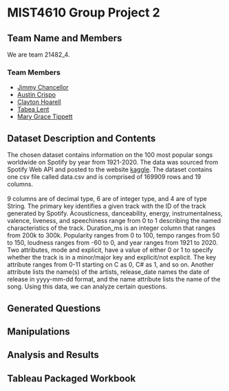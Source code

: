 # MIST4610 Group Project 2
## Team Name and Members
We are team 21482_4. <br>

### Team Members <br>
* [Jimmy Chancellor](https://github.com/JChancello/) <br>
* [Austin Crispo](https://github.com/austincrispo/) <br>
* [Clayton Hoarell](https://github.com/claytonh153454/) <br>
* [Tabea Lent](https://github.com/tabealent/) <br>
* [Mary Grace Tippett](https://github.com/mgtipp/MIST4610_project2)

## Dataset Description and Contents
The chosen dataset contains information on the 100 most popular songs worldwide on Spotify by year from 1921-2020. The data was sourced from Spotify Web API and posted to the website [kaggle](https://www.kaggle.com/datasets/ektanegi/spotifydata-19212020). The dataset contains one csv file called data.csv and is comprised of 169909 rows and 19 columns. 
<br><br>
9 columns are of decimal type, 6 are of integer type, and 4 are of type String. The primary key identifies a given track with the ID of the track generated by Spotify. Acousticness, danceability, energy, instrumentalness, valence, liveness, and speechiness range from 0 to 1 describing the named characteristics of the track. Duration_ms is an integer column that ranges from 200k to 300k. Popularity ranges from 0 to 100, tempo ranges from 50 to 150, loudness ranges from -60 to 0, and year ranges from 1921 to 2020. Two attributes, mode and explicit, have a value of either 0 or 1 to specify whether the track is in a minor/major key and explicit/not explicit. The key attribute ranges from 0-11 starting on C as 0, C# as 1, and so on. Another attribute lists the name(s) of the artists, release_date names the date of release in yyyy-mm-dd format, and the name attribute lists the name of the song. Using this data, we can analyze certain questions.

## Generated Questions

## Manipulations

## Analysis and Results

## Tableau Packaged Workbook
